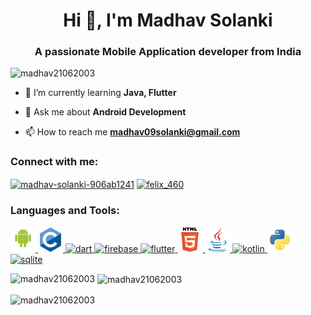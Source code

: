 <h1 align="center">Hi 👋, I'm Madhav Solanki</h1>
<h3 align="center">A passionate Mobile Application developer from India</h3>

<p align="left"> <img src="https://komarev.com/ghpvc/?username=madhav21062003&label=Profile%20views&color=0e75b6&style=flat" alt="madhav21062003" /> </p>

- 🌱 I’m currently learning **Java, Flutter**

- 💬 Ask me about **Android Development**

- 📫 How to reach me **madhav09solanki@gmail.com**

<h3 align="left">Connect with me:</h3>
<p align="left">
<a href="https://linkedin.com/in/madhav-solanki-906ab1241" target="blank"><img align="center" src="https://raw.githubusercontent.com/rahuldkjain/github-profile-readme-generator/master/src/images/icons/Social/linked-in-alt.svg" alt="madhav-solanki-906ab1241" height="30" width="40" /></a>
<a href="https://instagram.com/felix__460" target="blank"><img align="center" src="https://raw.githubusercontent.com/rahuldkjain/github-profile-readme-generator/master/src/images/icons/Social/instagram.svg" alt="felix_460" height="30" width="40" /></a>
</p>

<h3 align="left">Languages and Tools:</h3>
<p align="left"> <a href="https://developer.android.com" target="_blank" rel="noreferrer"> <img src="https://raw.githubusercontent.com/devicons/devicon/master/icons/android/android-original-wordmark.svg" alt="android" width="40" height="40"/> </a> <a href="https://www.cprogramming.com/" target="_blank" rel="noreferrer"> <img src="https://raw.githubusercontent.com/devicons/devicon/master/icons/c/c-original.svg" alt="c" width="40" height="40"/> </a> <a href="https://dart.dev" target="_blank" rel="noreferrer"> <img src="https://www.vectorlogo.zone/logos/dartlang/dartlang-icon.svg" alt="dart" width="40" height="40"/> </a> <a href="https://firebase.google.com/" target="_blank" rel="noreferrer"> <img src="https://www.vectorlogo.zone/logos/firebase/firebase-icon.svg" alt="firebase" width="40" height="40"/> </a> <a href="https://flutter.dev" target="_blank" rel="noreferrer"> <img src="https://www.vectorlogo.zone/logos/flutterio/flutterio-icon.svg" alt="flutter" width="40" height="40"/> </a> <a href="https://www.w3.org/html/" target="_blank" rel="noreferrer"> <img src="https://raw.githubusercontent.com/devicons/devicon/master/icons/html5/html5-original-wordmark.svg" alt="html5" width="40" height="40"/> </a> <a href="https://www.java.com" target="_blank" rel="noreferrer"> <img src="https://raw.githubusercontent.com/devicons/devicon/master/icons/java/java-original.svg" alt="java" width="40" height="40"/> </a> <a href="https://kotlinlang.org" target="_blank" rel="noreferrer"> <img src="https://www.vectorlogo.zone/logos/kotlinlang/kotlinlang-icon.svg" alt="kotlin" width="40" height="40"/> </a> <a href="https://www.python.org" target="_blank" rel="noreferrer"> <img src="https://raw.githubusercontent.com/devicons/devicon/master/icons/python/python-original.svg" alt="python" width="40" height="40"/> </a> <a href="https://www.sqlite.org/" target="_blank" rel="noreferrer"> <img src="https://www.vectorlogo.zone/logos/sqlite/sqlite-icon.svg" alt="sqlite" width="40" height="40"/> </a> </p>

<p><img align="left" src="https://github-readme-stats.vercel.app/api/top-langs?username=madhav21062003&show_icons=true&locale=en&layout=compact" alt="madhav21062003" /></p>

<p>&nbsp;<img align="center" src="https://github-readme-stats.vercel.app/api?username=madhav21062003&show_icons=true&locale=en" alt="madhav21062003" /></p>

<p><img align="center" src="https://github-readme-streak-stats.herokuapp.com/?user=madhav21062003&" alt="madhav21062003" /></p>
